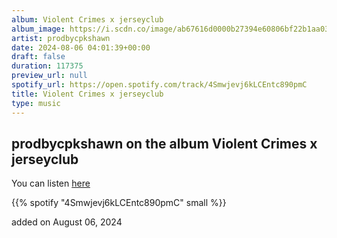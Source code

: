 ```yaml
---
album: Violent Crimes x jerseyclub
album_image: https://i.scdn.co/image/ab67616d0000b27394e60806bf22b1aa03fdabb9
artist: prodbycpkshawn
date: 2024-08-06 04:01:39+00:00
draft: false
duration: 117375
preview_url: null
spotify_url: https://open.spotify.com/track/4Smwjevj6kLCEntc890pmC
title: Violent Crimes x jerseyclub
type: music
---
```



## prodbycpkshawn on the album Violent Crimes x jerseyclub

You can listen [here](https://open.spotify.com/track/4Smwjevj6kLCEntc890pmC)

{{% spotify "4Smwjevj6kLCEntc890pmC" small %}}

added on August 06, 2024